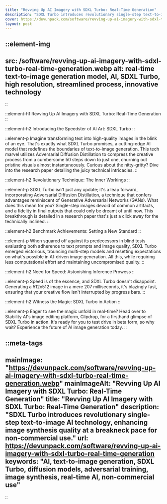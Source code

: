 ```yaml
---
title: "Revving Up AI Imagery with SDXL Turbo: Real-Time Generation"
description: "SDXL Turbo introduces revolutionary single-step text-to-image AI technology, enhancing image synthesis quality at a breakneck pace for non-commercial use."
cover: https://devunpack.com/software/revving-up-ai-imagery-with-sdxl-turbo-real-time-generation.webp
layout: post
---
```


::element-img
---
src: /software/revving-up-ai-imagery-with-sdxl-turbo-real-time-generation.webp
alt: real-time text-to-image generation model, AI, SDXL Turbo, high resolution, streamlined process, innovative technology
---
::

::element-h1
Revving Up AI Imagery with SDXL Turbo: Real-Time Generation
::

::element-h2
Introducing the Speedster of AI Art: SDXL Turbo
::

::element-p
Imagine transforming text into high-quality images in the blink of an eye. That's exactly what SDXL Turbo promises, a cutting-edge AI model that redefines the boundaries of text-to-image generation. This tech marvel utilizes Adversarial Diffusion Distillation to compress the creative process from a cumbersome 50 steps down to just one, churning out pristine visuals almost instantaneously. Curious about the nitty-gritty? Dive into the research paper detailing the juicy technical intricacies.
::

::element-h2
Revolutionary Technique: The Inner Workings
::

::element-p
SDXL Turbo isn't just any update; it's a leap forward, incorporating Adversarial Diffusion Distillation, a technique that confers advantages reminiscent of Generative Adversarial Networks (GANs). What does this mean for you? Single-step images devoid of common artifacts, and a fidelity in final outputs that could only be dreamt of until now. This breakthrough is detailed in a research paper that's just a click away for the technically inclined.
::

::element-h2
Benchmark Achievements: Setting a New Standard
::

::element-p
When squared off against its predecessors in blind tests evaluating both adherence to text prompts and image quality, SDXL Turbo emerged victorious, trouncing multi-step models and resetting expectations on what's possible in AI-driven image generation. All this, while requiring less computational effort and maintaining uncompromised quality.
::

::element-h2
Need for Speed: Astonishing Inference Prowess
::

::element-p
Speed is of the essence, and SDXL Turbo doesn't disappoint. Generating a 512x512 image in a mere 207 milliseconds, it's blazingly fast, ensuring that your creative flow isn't interrupted by progress bars.
::

::element-h2
Witness the Magic: SDXL Turbo in Action
::

::element-p
Eager to see the magic unfold in real-time? Head over to Stability AI's image editing platform, Clipdrop, for a firsthand glimpse of SDXL Turbo in action. It's ready for you to test drive in beta form, so why wait? Experience the future of AI image generation today.
::

::meta-tags
---
mainImage: "https://devunpack.com/software/revving-up-ai-imagery-with-sdxl-turbo-real-time-generation.webp"
mainImageAlt: "Revving Up AI Imagery with SDXL Turbo: Real-Time Generation"
title: "Revving Up AI Imagery with SDXL Turbo: Real-Time Generation"
description: "SDXL Turbo introduces revolutionary single-step text-to-image AI technology, enhancing image synthesis quality at a breakneck pace for non-commercial use."
url: https://devunpack.com/software/revving-up-ai-imagery-with-sdxl-turbo-real-time-generation
keywords: "AI, text-to-image generation, SDXL Turbo, diffusion models, adversarial training, image synthesis, real-time AI, non-commercial use"
---
::